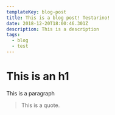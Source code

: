 ```yaml
---
templateKey: blog-post
title: This is a blog post! Testarino!
date: 2018-12-20T18:00:46.301Z
description: This is a description
tags:
  - blog
  - test
---
```

# This is an h1

This is a paragraph

> This is a quote.
